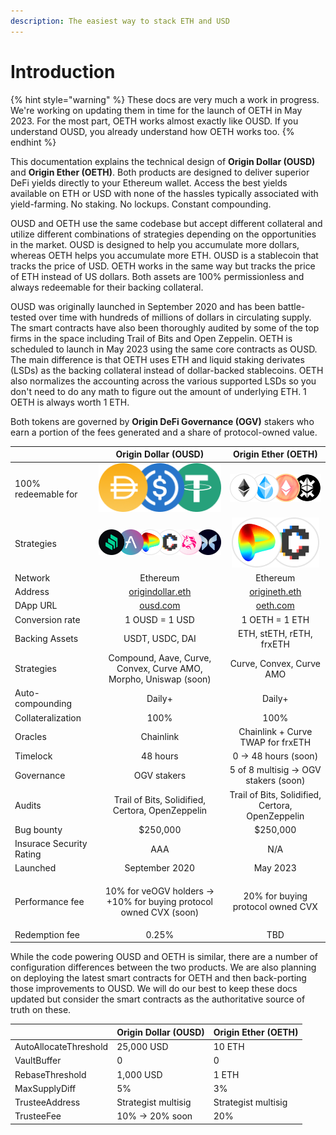 ```yaml
---
description: The easiest way to stack ETH and USD
---
```


# Introduction

{% hint style="warning" %}
These docs are very much a work in progress. We're working on updating them in time for the launch of OETH in May 2023. For the most part, OETH works almost exactly like OUSD. If you understand OUSD, you already understand how OETH works too.
{% endhint %}

This documentation explains the technical design of **Origin Dollar (OUSD)** and **Origin Ether (OETH)**. Both products are designed to deliver superior DeFi yields directly to your Ethereum wallet. Access the best yields available on ETH or USD with none of the hassles typically associated with yield-farming. No staking. No lockups. Constant compounding.

OUSD and OETH use the same codebase but accept different collateral and utilize different combinations of strategies depending on the opportunities in the market. OUSD is designed to help you accumulate more dollars, whereas OETH helps you accumulate more ETH. OUSD is a stablecoin that tracks the price of USD. OETH works in the same way but tracks the price of ETH instead of US dollars. Both assets are 100% permissionless and always redeemable for their backing collateral.

OUSD was originally launched in September 2020 and has been battle-tested over time with hundreds of millions of dollars in circulating supply. The smart contracts have also been thoroughly audited by some of the top firms in the space including Trail of Bits and Open Zeppelin. OETH is scheduled to launch in May 2023 using the same core contracts as OUSD. The main difference is that OETH uses ETH and liquid staking derivates (LSDs) as the backing collateral instead of dollar-backed stablecoins. OETH also normalizes the accounting across the various supported LSDs so you don't need to do any math to figure out the amount of underlying ETH. 1 OETH is always worth 1 ETH.

Both tokens are governed by **Origin DeFi Governance (OGV)** stakers who earn a portion of the fees generated and a share of protocol-owned value.

|                          |                              Origin Dollar (OUSD)                              |                          Origin Ether (OETH)                          |
| ------------------------ | :----------------------------------------------------------------------------: | :-------------------------------------------------------------------: |
| 100% redeemable for      |       <img src=".gitbook/assets/image (19).png" alt="" data-size="line">       | <img src=".gitbook/assets/image (1) (1).png" alt="" data-size="line"> |
| Strategies               |      <img src=".gitbook/assets/image (2) (2).png" alt="" data-size="line">     |     <img src=".gitbook/assets/image.png" alt="" data-size="line">     |
| Network                  |                                    Ethereum                                    |                                Ethereum                               |
| Address                  |       [origindollar.eth](https://etherscan.com/address/origindollar.eth)       |      [origineth.eth](https://etherscan.io/address/origineth.eth)      |
| DApp URL                 |                        [ousd.com](https://www.ousd.com)                        |                    [oeth.com](https://www.oeth.com)                   |
| Conversion rate          |                                 1 OUSD = 1 USD                                 |                             1 OETH = 1 ETH                            |
| Backing Assets           |                                 USDT, USDC, DAI                                |                        ETH, stETH, rETH, frxETH                       |
| Strategies               |        Compound, Aave, Curve, Convex, Curve AMO, Morpho, Uniswap (soon)        |                        Curve, Convex, Curve AMO                       |
| Auto-compounding         |                                     Daily+                                     |                                 Daily+                                |
| Collateralization        |                                      100%                                      |                                  100%                                 |
| Oracles                  |                                    Chainlink                                   |                   Chainlink + Curve TWAP for frxETH                   |
| Timelock                 |                                    48 hours                                    |                          0 -> 48 hours (soon)                         |
| Governance               |                                   OGV stakers                                  |                 5 of 8 multisig -> OGV stakers (soon)                 |
| Audits                   |                Trail of Bits, Solidified, Certora, OpenZeppelin                |            Trail of Bits, Solidified, Certora, OpenZeppelin           |
| Bug bounty               |                                    $250,000                                    |                                $250,000                               |
| Insurace Security Rating |                                       AAA                                      |                                  N/A                                  |
| Launched                 |                                 September 2020                                 |                                May 2023                               |
| Performance fee          | <p>10% for veOGV holders -> <br> +10% for buying protocol owned CVX (soon)</p> |                   20% for buying protocol owned CVX                   |
| Redemption fee           |                                      0.25%                                     |                                  TBD                                  |

While the code powering OUSD and OETH is similar, there are a number of configuration differences between the two products. We are also planning on deploying the latest smart contracts for OETH and then back-porting those improvements to OUSD.  We will do our best to keep these docs updated but consider the smart contracts as the authoritative source of truth on these.

|                       | Origin Dollar (OUSD) | Origin Ether (OETH) |
| --------------------- | -------------------- | ------------------- |
| AutoAllocateThreshold | 25,000 USD           | 10 ETH              |
| VaultBuffer           | 0                    | 0                   |
| RebaseThreshold       | 1,000 USD            | 1 ETH               |
| MaxSupplyDiff         | 5%                   | 3%                  |
| TrusteeAddress        | Strategist multisig  | Strategist multisig |
| TrusteeFee            | 10% -> 20% soon      | 20%                 |

